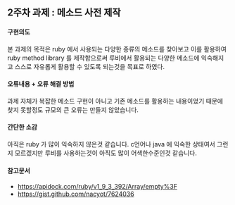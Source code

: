 2주차 과제 : 메소드 사전 제작
---

#### 구현의도
 본 과제의 목적은 ruby 에서 사용되는 다양한 종류의 메소드를 찾아보고 이를 활용하여 ruby method library 를 제작함으로써 루비에서 활용되는 다양한 메소드에 익숙해지고 스스로 자유롭게 활용할 수 있도록 되는것을 목표로 하였다.

#### 오류내용 + 오류 해결 방법

과제 자체가 복잡한 메소드 구현이 아니고 기존 메소드를 활용하는 내용이었기 때문에 찾지 못할정도 규모의 큰 오류는 만들지 않았습니다.

#### 간단한 소감

아직은 ruby 가 많이 익숙하지 않은것 같습니다. c언어나 java 에 익숙한 상태여서 그런지 모르겠지만 루비를 사용하는것이 아직도 많이 어색한수준인것 같습니다.

#### 참고문서

- https://apidock.com/ruby/v1_9_3_392/Array/empty%3F
- https://gist.github.com/nacyot/7624036


